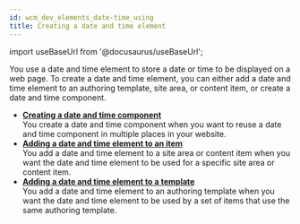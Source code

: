 ```yaml
---
id: wcm_dev_elements_date-time_using
title: Creating a date and time element
---
```

import useBaseUrl from '@docusaurus/useBaseUrl';



You use a date and time element to store a date or time to be displayed on a web page. To create a date and time element, you can either add a date and time element to an authoring template, site area, or content item, or create a date and time component.

-   **[Creating a date and time component](wcm_dev_elements_date-time_creating.md)**  
You create a date and time component when you want to reuse a date and time component in multiple places in your website.
-   **[Adding a date and time element to an item](wcm_dev_elements_date-time_adding.md)**  
You add a date and time element to a site area or content item when you want the date and time element to be used for a specific site area or content item.
-   **[Adding a date and time element to a template](wcm_dev_elements_date-time_add_template.md)**  
You add a date and time element to an authoring template when you want the date and time element to be used by a set of items that use the same authoring template.

